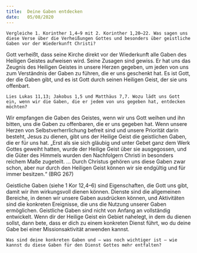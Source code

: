 ```yaml
---
title:  Deine Gaben entdecken
date:   05/08/2020
---
```


`Vergleiche 1. Korinther 1,4–9 mit 2. Korinther 1,20–22. Was sagen uns diese Verse über die Verheißungen Gottes und besonders über geistliche Gaben vor der Wiederkunft Christi?`

Gott verheißt, dass seine Kirche direkt vor der Wiederkunft alle Gaben des Heiligen Geistes aufweisen wird. Seine Zusagen sind gewiss. Er hat uns das Zeugnis des Heiligen Geistes in unsere Herzen gegeben, um jeden von uns zum Verständnis der Gaben zu führen, die er uns geschenkt hat. Es ist Gott, der die Gaben gibt, und es ist Gott durch seinen Heiligen Geist, der sie uns offenbart.

`Lies Lukas 11,13; Jakobus 1,5 und Matthäus 7,7. Wozu lädt uns Gott ein, wenn wir die Gaben, die er jedem von uns gegeben hat, entdecken möchten?`

Wir empfangen die Gaben des Geistes, wenn wir uns Gott weihen und ihn bitten, uns die Gaben zu offenbaren, die er uns gegeben hat. Wenn unsere Herzen von Selbstverherrlichung befreit sind und unsere Priorität darin besteht, Jesus zu dienen, gibt uns der Heilige Geist die geistlichen Gaben, die er für uns hat. „Erst als sie sich gläubig und unter Gebet ganz dem Werk Gottes geweiht hatten, wurde der Heilige Geist über sie ausgegossen, und die Güter des Himmels wurden den Nachfolgern Christi in besonders reichem Maße zugeteilt. ... Durch Christus gehören uns diese Gaben zwar schon, aber nur durch den Heiligen Geist können wir sie endgültig und für immer besitzen.“ (BRG 267)

Geistliche Gaben (siehe 1 Kor 12,4–6) sind Eigenschaften, die Gott uns gibt, damit wir ihm wirkungsvoll dienen können. Dienste sind die allgemeinen Bereiche, in denen wir unsere Gaben ausdrücken können, und Aktivitäten sind die konkreten Ereignisse, die uns die Nutzung unserer Gaben ermöglichen. Geistliche Gaben sind nicht von Anfang an vollständig entwickelt. Wenn dir der Heilige Geist ein Gebiet nahelegt, in dem du dienen sollst, dann bete, dass er dich zu einem konkreten Dienst führt, wo du deine Gabe bei einer Missionsaktivität anwenden kannst.

`Was sind deine konkreten Gaben und – was noch wichtiger ist – wie kannst du diese Gaben für den Dienst Gottes mehr entfalten?`